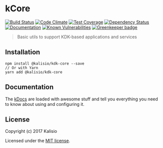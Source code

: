 # kCore

[![Build Status](https://travis-ci.org/kalisio/kCore.png?branch=master)](https://travis-ci.org/kalisio/kCore)
[![Code Climate](https://codeclimate.com/github/kalisio/kCore/badges/gpa.svg)](https://codeclimate.com/github/kalisio/kCore)
[![Test Coverage](https://codeclimate.com/github/kalisio/kCore/badges/coverage.svg)](https://codeclimate.com/github/kalisio/kCore/coverage)
[![Dependency Status](https://img.shields.io/david/kalisio/kCore.svg?style=flat-square)](https://david-dm.org/kalisio/kCore)
[![Documentation](https://img.shields.io/badge/documentation-available-brightgreen.svg)](https://kalisio.github.io/kdk/)
[![Known Vulnerabilities](https://snyk.io/test/github/kalisio/kCore/badge.svg)](https://snyk.io/test/github/kalisio/kCore) [![Greenkeeper badge](https://badges.greenkeeper.io/kalisio/kCore.svg)](https://greenkeeper.io/)

> Basic utils to support KDK-based applications and services

## Installation

```
npm install @kalisio/kdk-core --save
// Or with Yarn
yarn add @kalisio/kdk-core
```

## Documentation

The [kDocs](https://kalisio.github.io/kdk/) are loaded with awesome stuff and tell you everything you need to know about using and configuring it.

## License

Copyright (c) 2017 Kalisio

Licensed under the [MIT license](LICENSE).
